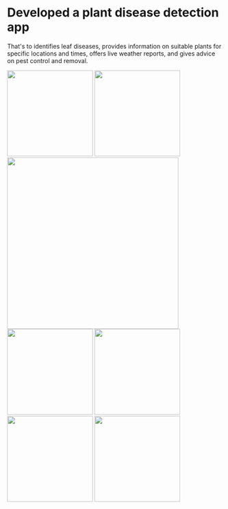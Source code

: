 
# Developed a plant disease detection app

That's to identifies leaf diseases, provides information on suitable plants for specific locations and times, offers live weather reports, and gives advice on pest control and removal.

<img src="https://github.com/Romesa-Rao/Planti/assets/69797723/25c83cf7-32f2-4794-b354-f4b06ef60940" width="200"> <img src="https://github.com/Romesa-Rao/Planti/assets/69797723/9cc6b851-affc-4605-9efe-6307a20d9a5b" width="200"> <img src="https://github.com/Romesa-Rao/Planti/assets/69797723/070fd467-3ef1-4f31-b4d5-9126c1bace39" width="400"> <img src="https://github.com/Romesa-Rao/Planti/assets/69797723/cbe32941-7318-40d4-9165-f9a0523878fb" width="200"> <img src="https://github.com/Romesa-Rao/Planti/assets/69797723/0212b09b-ad62-4258-bc5f-091fd09c4819" width="200"> <img src="https://github.com/Romesa-Rao/Planti/assets/69797723/020d51fe-ed01-49ce-a645-c4e49ba44677" width="200"> <img src="https://github.com/Romesa-Rao/Planti/assets/69797723/345051c2-2166-4b1e-a9a5-6aaa5d47844e" width="200">




